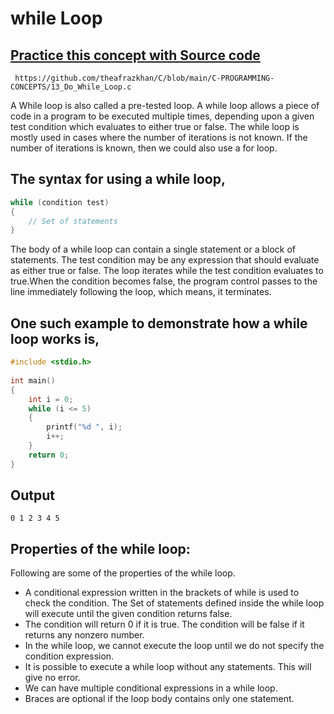 # while Loop

## [Practice this concept with Source code ](https://github.com/theafrazkhan/C/blob/main/C-PROGRAMMING-CONCEPTS/13_Do_While_Loop.c)

```
 https://github.com/theafrazkhan/C/blob/main/C-PROGRAMMING-CONCEPTS/13_Do_While_Loop.c
```
A While loop is also called a pre-tested loop. A while loop allows a piece of code in a program to be executed multiple times, depending upon a given test condition which evaluates to either true or false. The while loop is mostly used in cases where the number of iterations is not known. If the number of iterations is known, then we could also use a for loop.

 

## The syntax for using a while loop,

``` c
while (condition test)
{
    // Set of statements
}
```
The body of a while loop can contain a single statement or a block of statements. The test condition may be any expression that should evaluate as either true or false. The loop iterates while the test condition evaluates to true.When the condition becomes false, the program control passes to the line immediately following the loop, which means, it terminates.

 

## One such example to demonstrate how a while loop works is,

``` c
#include <stdio.h>
 
int main()
{
    int i = 0;
    while (i <= 5)
    {
        printf("%d ", i);
        i++;
    }
    return 0;
}
```

## Output

```
0 1 2 3 4 5
```

## Properties of the while loop:
Following are some of the properties of the while loop.

- A conditional expression written in the brackets of while is used to check the condition. The Set of statements defined inside the while loop will execute until the given condition returns false.
- The condition will return 0 if it is true. The condition will be false if it returns any nonzero number.
- In the while loop, we cannot execute the loop until we do not specify the condition expression.
- It is possible to execute a while loop without any statements. This will give no error.
- We can have multiple conditional expressions in a while loop.
- Braces are optional if the loop body contains only one statement.

